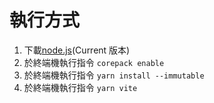 # 執行方式

1. 下載[node.js](https://nodejs.org/en/download/)(Current 版本)
2. 於終端機執行指令 `corepack enable`
3. 於終端機執行指令 `yarn install --immutable`
4. 於終端機執行指令 `yarn vite`
